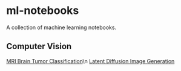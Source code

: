 # ml-notebooks
A collection of machine learning notebooks.

## Computer Vision
[MRI Brain Tumor Classification](https://github.com/hayden-donnelly/ml-notebooks/blob/main/mri_brain_tumor_classification.ipynb)\n
[Latent Diffusion Image Generation](https://github.com/hayden-donnelly/ml-notebooks/blob/main/mri_brain_tumor_classification.ipynb)
